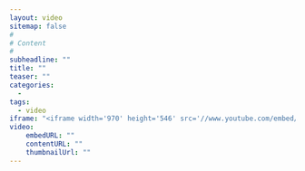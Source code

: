 ```yaml
---
layout: video
sitemap: false
#
# Content
#
subheadline: ""
title: ""
teaser: ""
categories:
  -
tags:
  - video
iframe: "<iframe width='970' height='546' src='//www.youtube.com/embed/WoHxoz_0ykI' frameborder='0' allowfullscreen></iframe>"
video:
    embedURL: ""
    contentURL: ""
    thumbnailUrl: ""
---
```


